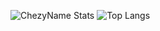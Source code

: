 <!-- ![Github Snake](https://github.com/ChezyName/ChezyName/blob/main/githubsnake.svg?raw=true) -->

![ChezyName Stats](https://github-readme-stats.vercel.app/api?username=chezyname&count_private=true&hide=contribs,prs,issues&theme=synthwave&show_icons=true&include_all_commits=true&custom_title=Chezy)
![Top Langs](https://github-readme-stats.vercel.app/api/top-langs/?username=chezyname&layout=compact&theme=synthwave)
